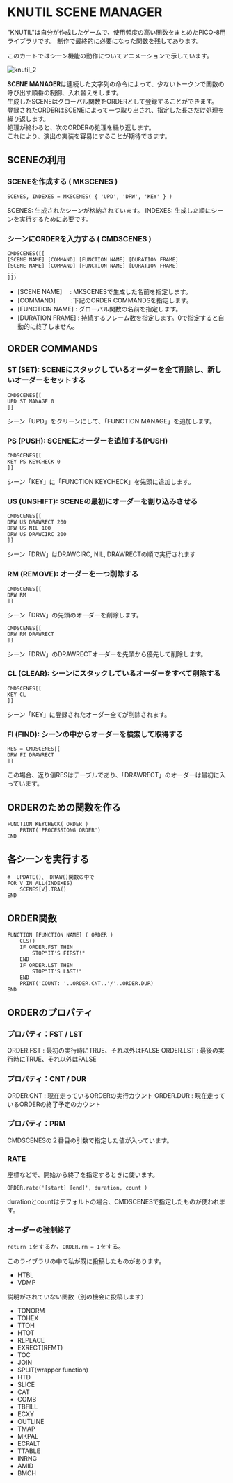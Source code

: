 # KNUTIL SCENE MANAGER
"KNUTIL"は自分が作成したゲームで、使用頻度の高い関数をまとめたPICO-8用ライブラリです。
制作で最終的に必要になった関数を残してあります。

このカートではシーン機能の動作についてアニメーションで示しています。


![knutil_2](https://user-images.githubusercontent.com/8139723/109604067-3b7f2100-7b66-11eb-92ee-94b1b890f337.gif)

 **SCENE MANAGER**は連続した文字列の命令によって、少ないトークンで関数の呼び出す順番の制御、入れ替えをします。  
生成したSCENEはグローバル関数をORDERとして登録することができます。  
登録されたORDERはSCENEによって一つ取り出され、指定した長さだけ処理を繰り返します。  
処理が終わると、次のORDERの処理を繰り返します。  
これにより、演出の実装を容易にすることが期待できます。  

## SCENEの利用
### SCENEを作成する ( MKSCENES )
```
SCENES, INDEXES = MKSCENES( { 'UPD', 'DRW', 'KEY' } )
```
SCENES: 生成されたシーンが格納されています。
INDEXES: 生成した順にシーンを実行するために必要です。

### シーンにORDERを入力する ( CMDSCENES )
```
CMDSCENES([[
[SCENE NAME] [COMMAND] [FUNCTION NAME] [DURATION FRAME]
[SCENE NAME] [COMMAND] [FUNCTION NAME] [DURATION FRAME]
...
]])
```
- [SCENE NAME]     　: MKSCENESで生成した名前を指定します。
- [COMMAND]      　　  :下記のORDER COMMANDSを指定します。
- [FUNCTION NAME]  : グローバル関数の名前を指定します。
- [DURATION FRAME] : 持続するフレーム数を指定します。0で指定すると自動的に終了しません。


## ORDER COMMANDS
### ST (SET): SCENEにスタックしているオーダーを全て削除し、新しいオーダーをセットする
```
CMDSCENES[[
UPD ST MANAGE 0
]]
```
シーン「UPD」をクリーンにして、「FUNCTION MANAGE」を追加します。

### PS (PUSH): SCENEにオーダーを追加する(PUSH)
```
CMDSCENES[[
KEY PS KEYCHECK 0
]]
```
シーン「KEY」に「FUNCTION KEYCHECK」を先頭に追加します。

### US (UNSHIFT): SCENEの最初にオーダーを割り込みさせる
```
CMDSCENES[[
DRW US DRAWRECT 200
DRW US NIL 100
DRW US DRAWCIRC 200
]]
```
シーン「DRW」はDRAWCIRC, NIL, DRAWRECTの順で実行されます

### RM (REMOVE): オーダーを一つ削除する
```
CMDSCENES[[
DRW RM
]]
```
シーン「DRW」の先頭のオーダーを削除します。

```
CMDSCENES[[
DRW RM DRAWRECT
]]
```
シーン「DRW」のDRAWRECTオーダーを先頭から優先して削除します。

### CL (CLEAR): シーンにスタックしているオーダーをすべて削除する
```
CMDSCENES[[
KEY CL
]]
```
シーン「KEY」に登録されたオーダー全てが削除されます。

### FI (FIND): シーンの中からオーダーを検索して取得する
```
RES = CMDSCENES[[
DRW FI DRAWRECT
]]
```
この場合、返り値RESはテーブルであり、「DRAWRECT」のオーダーは最初に入っています。

## ORDERのための関数を作る
```
FUNCTION KEYCHECK( ORDER )
	PRINT('PROCESSIONG ORDER')
END
```

## 各シーンを実行する
```
# _UPDATE()、_DRAW()関数の中で
FOR V IN ALL(INDEXES)
	SCENES[V].TRA()
END
```

## ORDER関数
```
FUNCTION [FUNCTION NAME] ( ORDER )
	CLS()
	IF ORDER.FST THEN
		STOP"IT'S FIRST!"
	END
	IF ORDER.LST THEN
		STOP"IT'S LAST!"
	END
	PRINT('COUNT: '..ORDER.CNT..'/'..ORDER.DUR)
END
```

## ORDERのプロパティ
### プロパティ：FST / LST
ORDER.FST : 最初の実行時にTRUE、それ以外はFALSE
ORDER.LST : 最後の実行時にTRUE、それ以外はFALSE

### プロパティ：CNT / DUR
ORDER.CNT : 現在走っているORDERの実行カウント
ORDER.DUR : 現在走っているORDERの終了予定のカウント

### プロパティ：PRM
CMDSCENESの２番目の引数で指定した値が入っています。

### RATE
座標などで、開始から終了を指定するときに使います。
```
ORDER.rate('[start] [end]', duration, count )
```
durationとcountはデフォルトの場合、CMDSCENESで指定したものが使われます。

### オーダーの強制終了
`return 1`をするか、`ORDER.rm = 1`をする。

このライブラリの中で私が既に投稿したものがあります。
- HTBL
- VDMP

説明がされていない関数（別の機会に投稿します）
- TONORM
- TOHEX
- TTOH
- HTOT
- REPLACE
- EXRECT(RFMT)
- TOC
- JOIN
- SPLIT(wrapper function)
- HTD
- SLICE
- CAT
- COMB
- TBFILL
- ECXY
- OUTLINE
- TMAP
- MKPAL
- ECPALT
- TTABLE
- INRNG
- AMID
- BMCH
